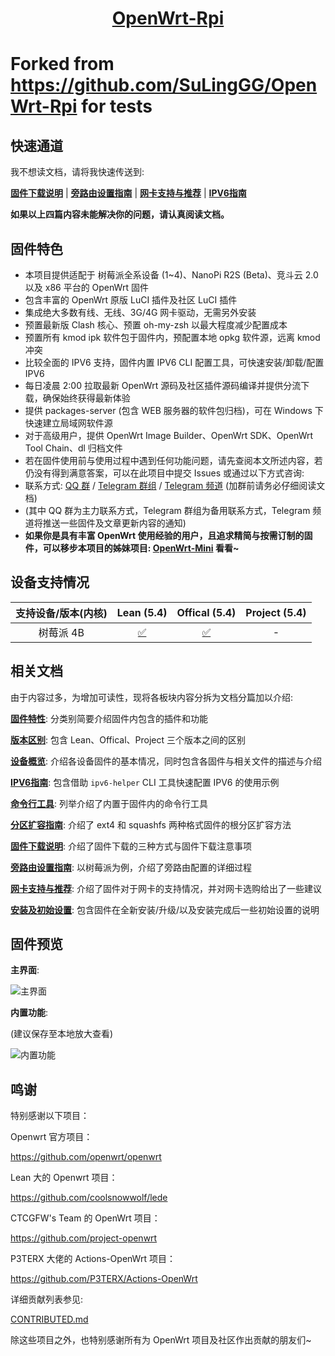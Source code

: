 <h1><center><b><a href="https://github.com/SuLingGG/OpenWrt-Rpi">OpenWrt-Rpi</a></b></center></h1>

# Forked from https://github.com/SuLingGG/OpenWrt-Rpi for tests

## 快速通道

我不想读文档，请将我快速传送到:

[**固件下载说明**](https://mlapp.cn/1007.html) | [**旁路由设置指南**](https://mlapp.cn/1008.html) | [**网卡支持与推荐**](https://mlapp.cn/1009.html) | [**IPV6指南**](https://mlapp.cn/1005.html)

**如果以上四篇内容未能解决你的问题，请认真阅读文档。**

## 固件特色

- 本项目提供适配于 树莓派全系设备 (1~4)、NanoPi R2S (Beta)、竞斗云 2.0 以及 x86 平台的 OpenWrt 固件
- 包含丰富的 OpenWrt 原版 LuCI 插件及社区 LuCI 插件
- 集成绝大多数有线、无线、3G/4G 网卡驱动，无需另外安装
- 预置最新版 Clash 核心、预置 oh-my-zsh 以最大程度减少配置成本
- 预置所有 kmod ipk 软件包于固件内，预配置本地 opkg 软件源，远离 kmod 冲突
- 比较全面的 IPV6 支持，固件内置 IPV6 CLI 配置工具，可快速安装/卸载/配置 IPV6
- 每日凌晨 2:00 拉取最新 OpenWrt 源码及社区插件源码编译并提供分流下载，确保始终获得最新体验
- 提供 packages-server (包含 WEB 服务器的软件包归档)，可在 Windows 下快速建立局域网软件源
- 对于高级用户，提供 OpenWrt Image Builder、OpenWrt SDK、OpenWrt Tool Chain、dl 归档文件
- 若在固件使用前与使用过程中遇到任何功能问题，请先查阅本文所述内容，若仍没有得到满意答案，可以在此项目中提交 Issues 或通过以下方式咨询:
- 联系方式: [QQ 群](https://jq.qq.com/?_wv=1027&k=5RkQisS) / [Telegram 群组](https://t.me/joinchat/Fc-MpxcaH3mEPA4yOMtJPQ) / [Telegram 频道](https://t.me/beautifulapps) (加群前请务必仔细阅读文档)
- (其中 QQ 群为主力联系方式，Telegram 群组为备用联系方式，Telegram 频道将推送一些固件及文章更新内容的通知)
- **如果你是具有丰富 OpenWrt 使用经验的用户，且追求精简与按需订制的固件，可以移步本项目的姊妹项目: [OpenWrt-Mini](https://github.com/SuLingGG/OpenWrt-Mini) 看看~**

## 设备支持情况

| 支持设备/版本(内核) |                          Lean (5.4)                          |                        Offical (5.4)                         |                        Project (5.4)                         |
| :-----------------: | :----------------------------------------------------------: | :----------------------------------------------------------: | :----------------------------------------------------------: |
|      树莓派 4B      | [✅](https://github.com/SuLingGG/OpenWrt-Rpi/actions/workflows/build-rpi4-lean-openwrt.yml?query=is%3Asuccess) | [✅](https://github.com/SuLingGG/OpenWrt-Rpi/actions/workflows/build-rpi4-offical-openwrt.yml?query=is%3Asuccess) |                              -                               |

## 相关文档

由于内容过多，为增加可读性，现将各板块内容分拆为文档分篇加以介绍:

[**固件特性**](https://mlapp.cn/1001.html): 分类别简要介绍固件内包含的插件和功能

[**版本区别**](https://mlapp.cn/1003.html): 包含 Lean、Offical、Project 三个版本之间的区别

[**设备概览**](https://mlapp.cn/1004.html): 介绍各设备固件的基本情况，同时包含各固件与相关文件的描述与介绍

[**IPV6指南**](https://mlapp.cn/1005.html): 包含借助 `ipv6-helper` CLI 工具快速配置 IPV6 的使用示例

[**命令行工具**](https://mlapp.cn/1006.html): 列举介绍了内置于固件内的命令行工具

[**分区扩容指南**](https://mlapp.cn/1011.html): 介绍了 ext4 和 squashfs 两种格式固件的根分区扩容方法

[**固件下载说明**](https://mlapp.cn/1007.html): 介绍了固件下载的三种方式与固件下载注意事项

[**旁路由设置指南**](https://mlapp.cn/1008.html): 以树莓派为例，介绍了旁路由配置的详细过程

[**网卡支持与推荐**](https://mlapp.cn/1009.html): 介绍了固件对于网卡的支持情况，并对网卡选购给出了一些建议

[**安装及初始设置**](https://mlapp.cn/1010.html): 包含固件在全新安装/升级/以及安装完成后一些初始设置的说明

## 固件预览

**主界面**:

![主界面](https://shop.io.mi-img.com/app/shop/img?id=shop_fe451b954836ce394de9c9c8ea8e2fca.png)

**内置功能**:

(建议保存至本地放大查看)

![内置功能](https://shop.io.mi-img.com/app/shop/img?id=shop_916dbe6c979ca94b52b6be2fc12eb120.png)

## 鸣谢

特别感谢以下项目：

Openwrt 官方项目：

<https://github.com/openwrt/openwrt>

Lean 大的 Openwrt 项目：

<https://github.com/coolsnowwolf/lede>

CTCGFW's Team 的 OpenWrt 项目：

<https://github.com/project-openwrt>

P3TERX 大佬的 Actions-OpenWrt 项目：

<https://github.com/P3TERX/Actions-OpenWrt>

详细贡献列表参见:

[CONTRIBUTED.md](https://github.com/SuLingGG/OpenWrt-Rpi/blob/main/CONTRIBUTED.md)

除这些项目之外，也特别感谢所有为 OpenWrt 项目及社区作出贡献的朋友们~
